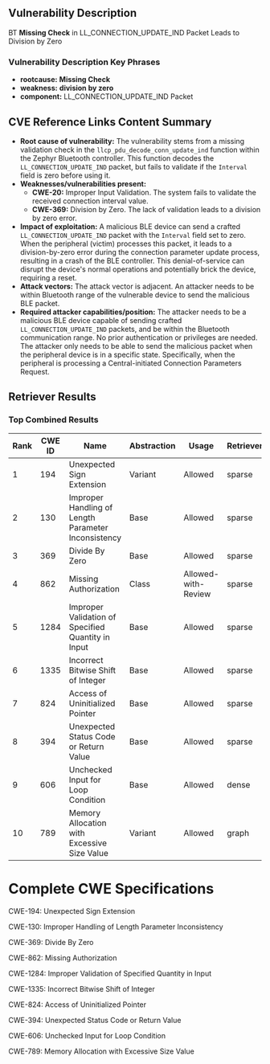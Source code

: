 ## Vulnerability Description
BT **Missing Check** in LL_CONNECTION_UPDATE_IND Packet Leads to Division by Zero

### Vulnerability Description Key Phrases
- **rootcause:** **Missing Check**
- **weakness:** **division by zero**
- **component:** LL_CONNECTION_UPDATE_IND Packet

## CVE Reference Links Content Summary
- **Root cause of vulnerability:** The vulnerability stems from a missing validation check in the `llcp_pdu_decode_conn_update_ind` function within the Zephyr Bluetooth controller. This function decodes the `LL_CONNECTION_UPDATE_IND` packet, but fails to validate if the `Interval` field is zero before using it.
- **Weaknesses/vulnerabilities present:**
    - **CWE-20:** Improper Input Validation. The system fails to validate the received connection interval value.
    - **CWE-369:** Division by Zero. The lack of validation leads to a division by zero error.
- **Impact of exploitation:** A malicious BLE device can send a crafted `LL_CONNECTION_UPDATE_IND` packet with the `Interval` field set to zero. When the peripheral (victim) processes this packet, it leads to a division-by-zero error during the connection parameter update process, resulting in a crash of the BLE controller. This denial-of-service can disrupt the device's normal operations and potentially brick the device, requiring a reset.
- **Attack vectors:** The attack vector is adjacent. An attacker needs to be within Bluetooth range of the vulnerable device to send the malicious BLE packet.
- **Required attacker capabilities/position:** The attacker needs to be a malicious BLE device capable of sending crafted `LL_CONNECTION_UPDATE_IND` packets, and be within the Bluetooth communication range. No prior authentication or privileges are needed. The attacker only needs to be able to send the malicious packet when the peripheral device is in a specific state. Specifically, when the peripheral is processing a Central-initiated Connection Parameters Request.

## Retriever Results

### Top Combined Results

| Rank | CWE ID | Name | Abstraction | Usage  | Retrievers | Individual Scores |
|------|--------|------|-------------|-------|------------|-------------------|
| 1 | 194 | Unexpected Sign Extension | Variant | Allowed | sparse | 0.085 |
| 2 | 130 | Improper Handling of Length Parameter Inconsistency | Base | Allowed | sparse | 0.084 |
| 3 | 369 | Divide By Zero | Base | Allowed | sparse | 0.082 |
| 4 | 862 | Missing Authorization | Class | Allowed-with-Review | sparse | 0.080 |
| 5 | 1284 | Improper Validation of Specified Quantity in Input | Base | Allowed | sparse | 0.078 |
| 6 | 1335 | Incorrect Bitwise Shift of Integer | Base | Allowed | sparse | 0.077 |
| 7 | 824 | Access of Uninitialized Pointer | Base | Allowed | sparse | 0.076 |
| 8 | 394 | Unexpected Status Code or Return Value | Base | Allowed | sparse | 0.076 |
| 9 | 606 | Unchecked Input for Loop Condition | Base | Allowed | dense | 0.484 |
| 10 | 789 | Memory Allocation with Excessive Size Value | Variant | Allowed | graph | 0.002 |



# Complete CWE Specifications

CWE-194: Unexpected Sign Extension

CWE-130: Improper Handling of Length Parameter Inconsistency

CWE-369: Divide By Zero

CWE-862: Missing Authorization

CWE-1284: Improper Validation of Specified Quantity in Input

CWE-1335: Incorrect Bitwise Shift of Integer

CWE-824: Access of Uninitialized Pointer

CWE-394: Unexpected Status Code or Return Value

CWE-606: Unchecked Input for Loop Condition

CWE-789: Memory Allocation with Excessive Size Value